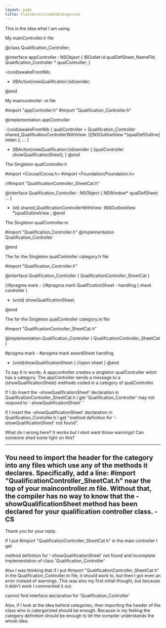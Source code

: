 ```yaml
---
layout: page
title: ClassDirectiveAndCategories
---
```


This is the idea what I am using.

My mainController.h file
    
@class Qualification_Controller;

@interface appController : NSObject
{
    IBOutlet id qualDefSheet_NameFld;
   Qualification_Controller * qualController;
}

-(void)awakeFromNib;

- (IBAction)newQualification:(id)sender;

 @end


My maincontroller .m file
    
#import "appController.h"
#import "Qualification_Controller.h"

@implementation appController

-(void)awakeFromNib
{
	qualController = Qualification_Controller shared_QualificationControllerWithView: 
                                  ([[NSOutlineView *)qualDefOutline] retain ];
       ...
}

- (IBAction)newQualification:(id)sender
{
	[qualController showQualificationSheet];
}
@end


The Singleton qualController.h
    
#import <Cocoa/Cocoa.h>
#import <Foundation/Foundation.h>

//#import "QualificationController_SheetCat.h"

@interface Qualification_Controller : NSObject
{
	NSWindow* qualDefSheet;
...
}
+ (id) shared_QualificationControllerWithView: (NSOutlineView *)qualOutlineView ;
@end


The Singleton qualController.m
    
#import "Qualification_Controller.h"
@implementation Qualification_Controller 

@end


The for the Singleton qualController category.h file
    
#import "Qualification_Controller.h"

@interface Qualification_Controller ( QualificationController_SheetCat )

//#pragma mark -
//#pragma mark QualificationSheet - handling ( sheet controller )

- (void) showQualificationSheet;

@end


The for the Singleton qualController category.m file
    
#import "QualificationController_SheetCat.h"

@implementation Qualification_Controller  ( QualificationController_SheetCat )

#pragma mark -
#pragma mark awardSheet handling
- (void)showQualificationSheet
{
//open sheet
}
@end


To say it in words. A appcontroller creates a singleton qualController witch has a category. The appController sends a message to a (showQualificationSheet) methode coded in a category of qualController.

If I do insert the -showQualificationSheet' declaration in QualificationController_SheetCat.h I get 'Qualification_Controller' may not respond to '-showQualificationSheet' '

If I insert the  -showQualificationSheet' declaration in Qualification_Controller.h I get "method definition for '-showQualificationSheet' not found".

What do I wrong here? It works but I dont want those warnings!
Can someone shed some light on this?

----
You need to import the header for the category into any files which use any of the methods it declares. Specifically, add a line:
    #import "QualificationController_SheetCat.h"
near the top of your maincontroller.m file. Without that, the compiler has no way to know that the -showQualificationSheet method has been declared for your qualification controller class. -CS
----
Thank you for your reply.

If I put     #import "QualificationController_SheetCat.h" in the main controller I get

method definition for '-showQualificationSheet' not found
and
incomplete implementation of class 'Qualification_Controller'

Also I was thinking that if I put     #import "QualificationController_SheetCat.h"  in the Qualification_Controller.m file, it should work to, but then I got even an error instead of warnings. This was also my first initial thought, but because it didn't work I commented it out.

cannot find interface declaration for 'Qualification_Controller'

Also, if I look at the idea behind categories, then importing the header of the class who is catergorized should be enough. Because in my feeling the category definition should be enough to let the compiler understands the whole idea.

